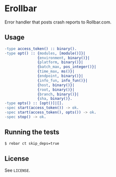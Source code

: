 # Erollbar

Error handler that posts crash reports to Rollbar.com.

## Usage

``` erlang
-type access_token() :: binary().
-type opt() :: {modules, [module()]}|
               {environment, binary()}|
               {platform, binary()}|
               {batch_max, pos_integer()}|
               {time_max, ms()}|
               {endpoint, binary()}|
               {info_fun, info_fun()}|
               {host, binary()}|
               {root, binary()}|
               {branch, binary()}|
               {sha, binary()}.
-type opts() :: [opt()]|[].
-spec start(access_token()) -> ok.
-spec start(access_token(), opts()) -> ok.
-spec stop() -> ok.
```

## Running the tests

``` bash
$ rebar ct skip_deps=true
```

## License

See `LICENSE`.
